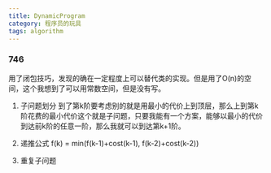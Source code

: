 ```yaml
---
title: DynamicProgram
category: 程序员的玩具
tags: algorithm
---
```


### 746
用了闭包技巧，发现的确在一定程度上可以替代类的实现。但是用了O(n)的空间，这个我想到了可以用常数空间，但是没有写。

1. 子问题划分
到了第k阶要考虑别的就是用最小的代价上到顶层，那么上到第k阶花费的最小代价这个就是子问题，只要我能有一个方案，能够以最小的代价到达前k阶的任意一阶，那么我就可以到达第k+1阶。

2. 递推公式
f(k) = min(f(k-1)+cost(k-1), f(k-2)+cost(k-2))

3. 重复子问题


